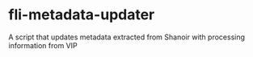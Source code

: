 # fli-metadata-updater
A script that updates metadata extracted from Shanoir with processing information from VIP
